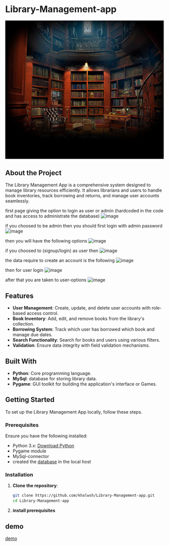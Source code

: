 # Library-Management-app

![Library Management App](https://github.com/khalwsh/Library-Management-app/blob/main/assets/Library_background.jpeg)

## About the Project

The Library Management App is a comprehensive system designed to manage library resources efficiently. It allows librarians and users to handle book inventories, track borrowing and returns, and manage user accounts seamlessly.

first page giving the option to login as user or admin (hardcoded in the code and has access to administrate the database)
![image](https://github.com/user-attachments/assets/2010fd73-2b4a-4019-9ea0-e7e3adfa5743)

if you choosed to be admin then you should first login with admin password
![image](https://github.com/user-attachments/assets/17804583-395b-44d8-9608-06025c735d13)

then you will have the following options
![image](https://github.com/user-attachments/assets/b437e0ac-3eb4-4f76-8b46-4f974d4b2077)

if you choosed to (signup/login) as user then 
![image](https://github.com/user-attachments/assets/0523cb73-a952-4f7c-bacb-204c214bbe49)

the data require to create an account is the following
![image](https://github.com/user-attachments/assets/84e14487-e7b3-4176-a167-2cb985c8affa)

then for user login
![image](https://github.com/user-attachments/assets/2807fbd9-5c9d-4bfb-b582-32138576145f)

after that you are taken to user-options
![image](https://github.com/user-attachments/assets/de860dde-43fd-4b37-a9e9-939109734cff)




## Features

- **User Management**: Create, update, and delete user accounts with role-based access control.
- **Book Inventory**: Add, edit, and remove books from the library's collection.
- **Borrowing System**: Track which user has borrowed which book and manage due dates.
- **Search Functionality**: Search for books and users using various filters.
- **Validation**: Ensure data integrity with field validation mechanisms.

## Built With

- **Python**: Core programming language.
- **MySql**: database for storing library data.
- **Pygame**: GUI toolkit for building the application's interface or Games.

## Getting Started

To set up the Library Management App locally, follow these steps.

### Prerequisites

Ensure you have the following installed:

- Python 3.x: [Download Python](https://www.python.org/downloads/)
- Pygame module
- MySql-connector
- created the [database](https://github.com/khalwsh/Library-Management-app/tree/main/database) in the local host

### Installation

1. **Clone the repository**:

   ```bash
   git clone https://github.com/khalwsh/Library-Management-app.git
   cd Library-Management-app
2. **install prerequisites**
## demo

[demo](https://www.youtube.com/watch?v=0uzFFTsNlHk)
